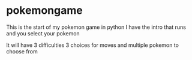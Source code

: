 # pokemongame

This is the start of my pokemon game in python
I have the intro that runs and you select your pokemon

It will have 3 difficulties
3 choices for moves
and multiple pokemon to choose from